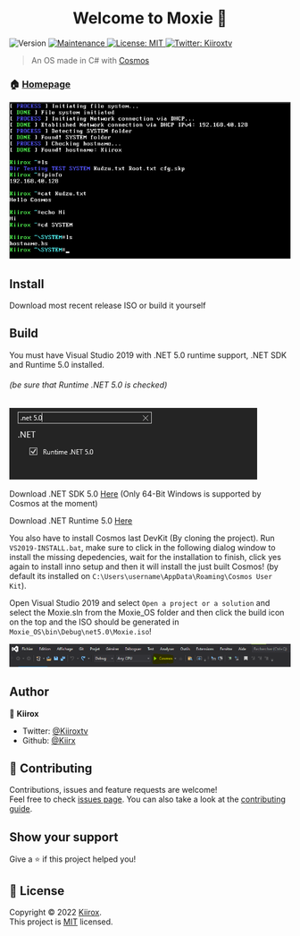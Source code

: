 <h1 align="center">Welcome to Moxie 👋</h1>
<p>
  <img alt="Version" src="https://img.shields.io/badge/version-1.0.1.1-blue.svg?cacheSeconds=2592000" />
  <a href="https://github.com/kefranabg/readme-md-generator/graphs/commit-activity" target="_blank">
    <img alt="Maintenance" src="https://img.shields.io/badge/Maintained%3F-yes-green.svg" />
  </a>
  <a href="https://github.com/Kiirx/Moxie/blob/main/LICENSE" target="_blank">
    <img alt="License: MIT" src="https://img.shields.io/github/license/Kiirx/Moxie" />
  </a>
  <a href="https://twitter.com/Kiiroxtv" target="_blank">
    <img alt="Twitter: Kiiroxtv" src="https://img.shields.io/twitter/follow/Kiiroxtv.svg?style=social" />
  </a>
</p>

> An OS made in C# with [Cosmos](https://github.com/CosmosOS/Cosmos)

### 🏠 [Homepage](https://github.com/Kiirx/Moxie#readme)

![](Images/IMG-03.png)

## Install

Download most recent release ISO or build it yourself

## Build
You must have Visual Studio 2019 with .NET 5.0 runtime support, .NET SDK and Runtime 5.0 installed.

###### (be sure that Runtime .NET 5.0 is checked)

![](Images/IMG-02.png)

Download .NET SDK 5.0 [Here](https://dotnet.microsoft.com/en-us/download/dotnet/thank-you/sdk-5.0.406-windows-x64-installer) (Only 64-Bit Windows is supported by Cosmos at the moment)

Download .NET Runtime 5.0 [Here](https://dotnet.microsoft.com/en-us/download/dotnet/thank-you/runtime-desktop-5.0.15-windows-x64-installer)

You also have to install Cosmos last DevKit (By cloning the project).
Run `VS2019-INSTALL.bat`, make sure to click in the following dialog window to install the missing depedencies,
wait for the installation to finish, click yes again to install inno setup and then it will install the just built Cosmos! (by default its installed on `C:\Users\username\AppData\Roaming\Cosmos User Kit`).

Open Visual Studio 2019 and select `Open a project or a solution` and select the Moxie.sln from the Moxie_OS folder and then click the build icon on the top and the ISO should be generated in `Moxie_OS\bin\Debug\net5.0\Moxie.iso`!

![](Images/IMG-01.png)

## Author

👤 **Kiirox**

* Twitter: [@Kiiroxtv](https://twitter.com/Kiiroxtv)
* Github: [@Kiirx](https://github.com/Kiirx)

## 🤝 Contributing

Contributions, issues and feature requests are welcome!<br />Feel free to check [issues page](https://github.com/Kiirx/Moxie/issues). You can also take a look at the [contributing guide](https://github.com/Kiirx/Moxie/blob/main/CONTRIBUTING.md).

## Show your support

Give a ⭐️ if this project helped you!

## 📝 License

Copyright © 2022 [Kiirox](https://github.com/Kiirx).<br />
This project is [MIT](https://github.com/Kiirx/ProjectOrizonOS/blob/main/LICENSE) licensed.
